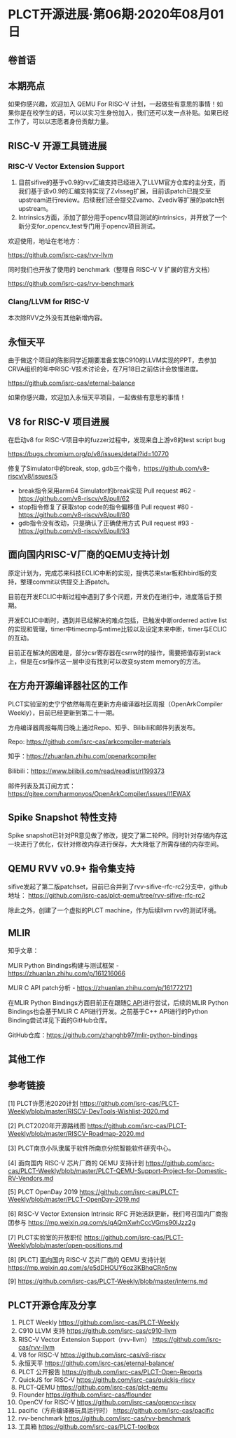# PLCT开源进展·第06期·2020年08月01日

## 卷首语


## 本期亮点

如果你感兴趣，欢迎加入 QEMU For RISC-V 计划，一起做些有意思的事情！如果你是在校学生的话，可以以实习生身份加入，我们还可以发一点补贴。如果已经工作了，可以以志愿者身份贡献力量。

## RISC-V 开源工具链进展

### RISC-V Vector Extension Support

1. 目前sifive的基于v0.9的rvv汇编支持已经进入了LLVM官方仓库的主分支，而我们基于该v0.9的汇编支持实现了Zvlsseg扩展，目前该patch已提交至upstream进行review。后续我们还会提交Zvamo、Zvediv等扩展的patch到upstream。
2. Intrinsics方面，添加了部分用于opencv项目测试的intrinsics，并开放了一个新分支for_opencv_test专门用于opencv项目测试。

欢迎使用，地址在老地方：

https://github.com/isrc-cas/rvv-llvm

同时我们也开放了使用的 benchmark（整理自 RISC-V V 扩展的官方文档）

https://github.com/isrc-cas/rvv-benchmark

### Clang/LLVM for RISC-V

本次除RVV之外没有其他新增内容。

## 永恒天平

由于做这个项目的陈影同学近期要准备玄铁C910的LLVM实现的PPT，去参加CRVA组织的年中RISC-V技术讨论会，在7月18日之前估计会放慢进度。

https://github.com/isrc-cas/eternal-balance

如果你感兴趣，欢迎加入永恒天平项目，一起做些有意思的事情！

## V8 for RISC-V 项目进展

在启动v8 for RISC-V项目中的fuzzer过程中，发现来自上游v8的test script bug

https://bugs.chromium.org/p/v8/issues/detail?id=10770

修复了Simulator中的break, stop, gdb三个指令，https://github.com/v8-riscv/v8/issues/5

- break指令采用arm64 Simulator的break实现 Pull request #62 - https://github.com/v8-riscv/v8/pull/62
- stop指令修复了获取stop code的指令偏移值 Pull request #80 -https://github.com/v8-riscv/v8/pull/80
- gdb指令没有改动，只是确认了正确使用方式 Pull request #93 - https://github.com/v8-riscv/v8/pull/93

## 面向国内RISC-V厂商的QEMU支持计划

原定计划为，完成芯来科技ECLIC中断的实现，提供芯来star板和hbird板的支持，整理commit以供提交上游patch。

目前在开发ECLIC中断过程中遇到了多个问题，开发仍在进行中，进度落后于预期。

开发ECLIC中断时，遇到并已经解决的难点包括，已触发中断orderred active list的实现和管理，timer中timecmp与mtime比较以及设定未来中断，timer与ECLIC的互动。

目前正在解决的困难是，部分csr寄存器在csrrw时的操作，需要把值存到stack上，但是在csr操作这一层中没有找到可以改变system memory的方法。

## 在方舟开源编译器社区的工作

PLCT实验室的史宁宁依然每周在更新方舟编译器社区周报（OpenArkCompiler Weekly），目前已经更新到第二十一期。

方舟编译器周报每周日晚上通过Repo、知乎、Bilibili和邮件列表发布。

Repo: https://github.com/isrc-cas/arkcompiler-materials

知乎：https://zhuanlan.zhihu.com/openarkcompiler

Bilibili：https://www.bilibili.com/read/readlist/rl199373

邮件列表及其订阅方式：https://gitee.com/harmonyos/OpenArkCompiler/issues/I1EWAX

## Spike Snapshot 特性支持
Spike snapshot已针对PR意见做了修改，提交了第二轮PR。同时针对存储内存这一块进行了优化，仅针对修改内存进行保存，大大降低了所需存储的内存空间。

## QEMU RVV v0.9+ 指令集支持
sifive发起了第二版patchset，目前已合并到了rvv-sifive-rfc-rc2分支中，github地址：
https://github.com/isrc-cas/plct-qemu/tree/rvv-sifive-rfc-rc2 

除此之外，创建了一个虚拟的PLCT machine，作为后续llvm rvv的测试环境。

## MLIR

知乎文章：

MLIR Python Bindings构建与测试框架 - https://zhuanlan.zhihu.com/p/161216066

MLIR C API patch分析 - https://zhuanlan.zhihu.com/p/161772171

在MLIR Python Bindings方面目前正在跟随[C API](https://reviews.llvm.org/D83310)进行尝试，后续的MLIR Python Bindings也会基于MLIR C API进行开发。之前基于C++ API进行的Python Binding尝试详见下面的GitHub仓库。

GitHub仓库：https://github.com/zhanghb97/mlir-python-bindings

## 其他工作

## 参考链接

[1] PLCT许愿池2020计划 https://github.com/isrc-cas/PLCT-Weekly/blob/master/RISCV-DevTools-Wishlist-2020.md

[2] PLCT2020年开源路线图 https://github.com/isrc-cas/PLCT-Weekly/blob/master/RISCV-Roadmap-2020.md

[3] PLCT南京小队隶属于软件所南京分院智能软件研究中心。

[4] 面向国内 RISC-V 芯片厂商的 QEMU 支持计划 https://github.com/isrc-cas/PLCT-Weekly/blob/master/PLCT-QEMU-Support-Project-for-Domestic-RV-Vendors.md

[5] PLCT OpenDay 2019 https://github.com/isrc-cas/PLCT-Weekly/blob/master/PLCT-OpenDay-2019.md

[6] RISC-V Vector Extension Intrinsic RFC 开始活跃更新，我们号召国内厂商抱团参与 https://mp.weixin.qq.com/s/qAQmXwhCccVGms90lJzz2g

[7] PLCT实验室的开放职位 https://github.com/isrc-cas/PLCT-Weekly/blob/master/open-positions.md

[8] [PLCT] 面向国内 RISC-V 芯片厂商的 QEMU 支持计划 https://mp.weixin.qq.com/s/e5dDHOUY6oz3KBhqCRn5nw

[9] https://github.com/isrc-cas/PLCT-Weekly/blob/master/interns.md

## PLCT开源仓库及分享

1. PLCT Weekly https://github.com/isrc-cas/PLCT-Weekly
2. C910 LLVM 支持 https://github.com/isrc-cas/c910-llvm
3. RISC-V Vector Extension Support（rvv-llvm） https://github.com/isrc-cas/rvv-llvm
4. V8 for RISC-V https://github.com/isrc-cas/v8-riscv
5. 永恒天平 https://github.com/isrc-cas/eternal-balance/
6. PLCT 公开报告 https://github.com/isrc-cas/PLCT-Open-Reports
7. QuickJS for RISC-V https://github.com/isrc-cas/quickjs-riscv
8. PLCT-QEMU https://github.com/isrc-cas/plct-qemu
9. Flounder https://github.com/isrc-cas/flounder
10. OpenCV for RISC-V https://github.com/isrc-cas/opencv-riscv
11. pacific（方舟编译器玩具运行时） https://github.com/isrc-cas/pacific
12. rvv-benchmark https://github.com/isrc-cas/rvv-benchmark
13. 工具箱 https://github.com/isrc-cas/PLCT-toolbox
